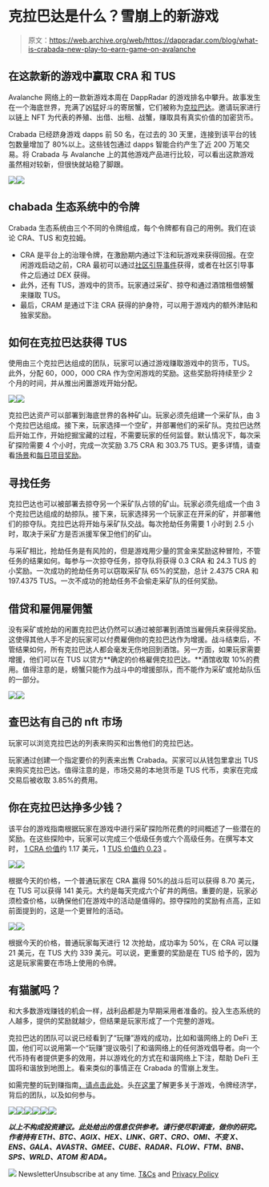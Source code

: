 # 克拉巴达是什么？雪崩上的新游戏

> 原文：<https://web.archive.org/web/https://dappradar.com/blog/what-is-crabada-new-play-to-earn-game-on-avalanche>

## 在这款新的游戏中赢取 CRA 和 TUS

Avalanche 网络上的一款新游戏本周在 DappRadar 的游戏排名中攀升。故事发生在一个海底世界，充满了凶猛好斗的寄居蟹，它们被称为[克拉巴达](https://web.archive.org/web/20221206171325/https://dappradar.com/avalanche/games/crabada)。邀请玩家进行以链上 NFT 为代表的养殖、出借、出租、战蟹，赚取具有真实价值的加密货币。

Crabada 已经跻身游戏 dapps 前 50 名，在过去的 30 天里，连接到该平台的钱包数量增加了 80%以上。这些钱包通过 dapps 智能合约产生了近 200 万笔交易。将 Crabada 与 Avalanche 上的其他游戏产品进行比较，可以看出这款游戏虽然相对较新，但很快就站稳了脚跟。

![](img/5a601d8fc07957e161e0defe48d0adcf.png)![](img/33a95668cfa8c8d34fe878abe952a28b.png)

## chabada 生态系统中的令牌

Crabada 生态系统由三个不同的令牌组成，每个令牌都有自己的用例。我们在谈论 CRA、TUS 和克拉姆。

*   CRA 是平台上的治理令牌，在激励期内通过下注和玩游戏来获得回报。在空闲游戏启动之前，CRA 最初可以通过[社区引导事件](https://web.archive.org/web/20221206171325/https://medium.com/@PlayCrabada/crabada-announces-community-bootstrap-event-b5fa60bf6e0c)获得，或者在社区引导事件之后通过 DEX 获得。
*   此外，还有 TUS，游戏中的货币。玩家通过采矿、掠夺和通过酒馆租借螃蟹来赚取 TUS。
*   最后，CRAM 是通过下注 CRA 获得的护身符，可以用于游戏内的额外津贴和独家奖励。

## 如何在克拉巴达获得 TUS

使用由三个克拉巴达组成的团队，玩家可以通过游戏赚取游戏中的货币，TUS。此外，分配 60，000，000 CRA 作为空闲游戏的奖励。这些奖励将持续至少 2 个月的时间，并从推出闲置游戏开始分配。

![](img/d23229f41f0ec72202b629548d423f26.png)![](img/0ac45901e3d1e2350c38f8c9102afbbc.png)

克拉巴达资产可以部署到海底世界的各种矿山。玩家必须先组建一个采矿队，由 3 个克拉巴达组成。接下来，玩家选择一个空矿，并部署他们的采矿队。克拉巴达然后开始工作，开始挖掘宝藏的过程，不需要玩家的任何监督。默认情况下，每次采矿探险需要 4 个小时，完成一次奖励 3.75 CRA 和 303.75 TUS。更多详情，请查看[场景](https://web.archive.org/web/20221206171325/https://docs.crabada.com/whitepaper/play-to-earn/scenerios#mining-expedition)和[每日项目奖励](https://web.archive.org/web/20221206171325/https://docs.crabada.com/whitepaper/play-to-earn/daily-projected-rewards#mining-expedition)。

## 寻找任务

克拉巴达也可以被部署去掠夺另一个采矿队占领的矿山。玩家必须先组成一个由 3 个克拉巴达组成的劫掠队。接下来，玩家选择另一个玩家正在开采的矿，并部署他们的掠夺队。克拉巴达将开始与采矿队交战。每次抢劫任务需要 1 小时到 2.5 小时，取决于采矿方是否派援军保卫他们的矿山。

与采矿相比，抢劫任务是有风险的，但是游戏用少量的赏金来奖励这种冒险，不管任务的结果如何。每参与一次掠夺任务，掠夺队将获得 0.3 CRA 和 24.3 TUS 的小奖励。一次成功的抢劫任务可以窃取采矿队 65%的奖励，总计 2.4375 CRA 和 197.4375 TUS。一次不成功的抢劫任务不会偷走采矿队的任何奖励。

## 借贷和雇佣雇佣蟹

没有采矿或抢劫的闲置克拉巴达仍然可以通过被部署到酒馆当雇佣兵来获得奖励。这使得其他人手不足的玩家可以付费雇佣你的克拉巴达作为增援。战斗结束后，不管结果如何，所有克拉巴达人都会毫发无伤地回到酒馆。另一方面，如果玩家需要增援，他们可以在 TUS 以贷方**确定的价格雇佣克拉巴达。**酒馆收取 10%的费用。值得注意的是，螃蟹只能作为战斗中的增援部队，而不能作为采矿或抢劫队伍的一部分。

![](img/6306c8dc2b1fd28b7c291753556bb334.png)![](img/c8f6cfcaeab08fada22058cdabc2d460.png)

## 查巴达有自己的 nft 市场

玩家可以浏览克拉巴达的列表来购买和出售他们的克拉巴达。

玩家通过创建一个指定要价的列表来出售 Crabada。买家可以从钱包里拿出 TUS 来购买克拉巴达。值得注意的是，市场交易的本地货币是 TUS 代币，卖家在完成交易后被收取 3.85%的费用。

## 你在克拉巴达挣多少钱？

该平台的游戏指南根据玩家在游戏中进行采矿探险所花费的时间概述了一些潜在的奖励。在这些探险中，玩家可以完成三个低级任务或六个高级任务。在撰写本文时， [1 CRA 价值](https://web.archive.org/web/20221206171325/https://www.coingecko.com/en/coins/crabada)约 1.17 美元，1 [TUS 价值约 0.23](https://web.archive.org/web/20221206171325/https://www.coingecko.com/en/coins/treasure-under-sea) 。

![](img/593da5c4726ba762726a3f4113ae8291.png)![](img/2fa3d6d4da7d692752e9ab193265e88e.png)

根据今天的价格，一个普通玩家在 CRA 赢得 50%的战斗后可以获得 8.70 美元，在 TUS 可以获得 141 美元。大约是每天完成六个矿井的两倍。重要的是，玩家必须检查价格，以确保他们在游戏中的活动是值得的。掠夺探险的奖励有点高，正如前面提到的，这是一个更冒险的活动。

![](img/e117c20c0536995d3e8c77c7e6a6ce70.png)![](img/fab4daf6af00661aefb95c08492ad59a.png)

根据今天的价格，普通玩家每天进行 12 次抢劫，成功率为 50%，在 CRA 可以赚 21 美元，在 TUS 大约 339 美元。可以说，更重要的奖励是在 TUS 给予的，因为这是玩家需要在市场上使用的令牌。

## 有猫腻吗？

和大多数游戏赚钱的机会一样，战利品都是为早期采用者准备的。投入生态系统的人越多，提供的奖励就越少，但结果是玩家形成了一个完整的游戏。

克拉巴达的团队可以说已经看到了“玩赚”游戏的成功，比如和谐网络上的 DeFi 王国，他们可以说用第一个“玩赚”提议吸引了和谐网络上的任何游戏倡导者。向一个代币持有者提供更多的效用，并以游戏化的方式在和谐网络上下注，帮助 DeFi 王国将和谐放到地图上。看来类似的事情正在 Crabada 的雪崩上发生。

如需完整的玩到赚指南[，请点击此处](https://web.archive.org/web/20221206171325/https://docs.crabada.com/whitepaper/play-to-earn)。头[在这里](https://web.archive.org/web/20221206171325/https://docs.crabada.com/game-guide/how-to-get-cra-tus)了解更多关于游戏，令牌经济学，背后的团队，以及如何参与。

[](https://web.archive.org/web/20221206171325/https://dappradar.com/blog/introducing-the-avalanche-blockchain)[![](img/87befc4a1e42119d30e207f259589417.png)<picture>![](img/4f12c1cabed61573bcb0a282ca24f30a.png)</picture>](https://web.archive.org/web/20221206171325/https://dappradar.com/blog/introducing-the-avalanche-blockchain)[](https://web.archive.org/web/20221206171325/https://dappradar.com/rankings/protocol/avalanche)[![](img/87befc4a1e42119d30e207f259589417.png)<picture>![](img/6cb82802ca4070dae76ffa9c957521d1.png)</picture>](https://web.archive.org/web/20221206171325/https://dappradar.com/rankings/protocol/avalanche)[](https://web.archive.org/web/20221206171325/https://dappradar.com/avalanche/defi/pangolin-exchange)[![](img/87befc4a1e42119d30e207f259589417.png)<picture>![](img/91644a01c27667ac34d1b300f1947a7f.png)</picture>](https://web.archive.org/web/20221206171325/https://dappradar.com/avalanche/defi/pangolin-exchange)

***以上不构成投资建议。此处给出的信息仅供参考。请行使尽职调查，做你的研究。作者持有 ETH、BTC、AGIX、HEX、LINK、GRT、CRO、OMI、不变 X、ENS、GALA、AVASTR、GMEE、CUBE、RADAR、FLOW、FTM、BNB、SPS、WRLD、ATOM 和 ADA。***

![](img/6d5a4a2d609c56e1a5771717e54ba759.png) NewsletterUnsubscribe at any time. [T&Cs](https://web.archive.org/web/20221206171325/https://dappradar.com/terms) and [Privacy Policy](https://web.archive.org/web/20221206171325/https://dappradar.com/privacy-policy)